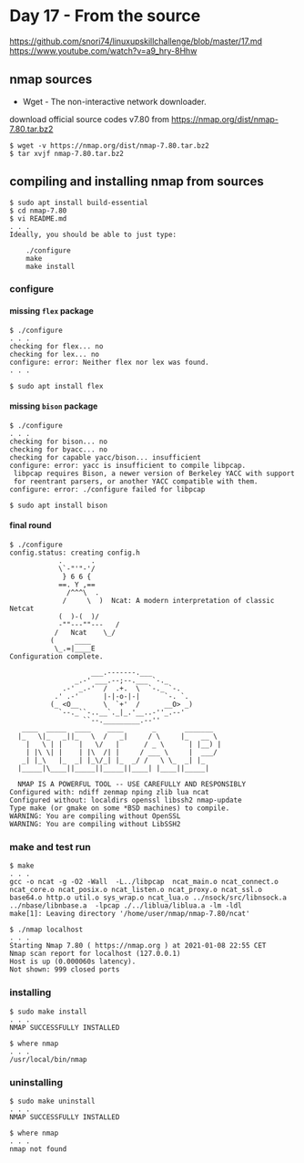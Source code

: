# Day 17 - From the source

https://github.com/snori74/linuxupskillchallenge/blob/master/17.md  
https://www.youtube.com/watch?v=a9_hry-8Hhw

## nmap sources

- Wget - The non-interactive network downloader.

download official source codes v7.80 from https://nmap.org/dist/nmap-7.80.tar.bz2

```shell
$ wget -v https://nmap.org/dist/nmap-7.80.tar.bz2
$ tar xvjf nmap-7.80.tar.bz2
```

## compiling and installing nmap from sources

```shell
$ sudo apt install build-essential
$ cd nmap-7.80
$ vi README.md
. . .
Ideally, you should be able to just type:

    ./configure
    make
    make install
```

### configure

#### missing `flex` package

```shell
$ ./configure
. . .
checking for flex... no
checking for lex... no
configure: error: Neither flex nor lex was found.
. . .

$ sudo apt install flex

```

#### missing `bison` package

```shell
$ ./configure
. . .
checking for bison... no
checking for byacc... no
checking for capable yacc/bison... insufficient
configure: error: yacc is insufficient to compile libpcap.
 libpcap requires Bison, a newer version of Berkeley YACC with support
 for reentrant parsers, or another YACC compatible with them.
configure: error: ./configure failed for libpcap

$ sudo apt install bison
```

#### final round

```shell
$ ./configure
config.status: creating config.h
            .       .
            \`-"'"-'/
             } 6 6 {
            ==. Y ,==
              /^^^\  .
             /     \  )  Ncat: A modern interpretation of classic Netcat
            (  )-(  )/
            -""---""---   /
           /   Ncat    \_/
          (     ____
           \_.=|____E
Configuration complete.

                    ___.-------.___
                _.-' ___.--;--.___ `-._
             .-' _.-'  /  .+.  \  `-._ `-.
           .' .-'      |-|-o-|-|      `-. `.
          (_ <O__      \  `+'  /      __O> _)
            `--._``-..__`._|_.'__..-''_.--'
                  ``--._________.--''
   ____  _____  ____    ____       _       _______
  |_   \|_   _||_   \  /   _|     / \     |_   __ \
    |   \ | |    |   \/   |      / _ \      | |__) |
    | |\ \| |    | |\  /| |     / ___ \     |  ___/
   _| |_\   |_  _| |_\/_| |_  _/ /   \ \_  _| |_
  |_____|\____||_____||_____||____| |____||_____|

  NMAP IS A POWERFUL TOOL -- USE CAREFULLY AND RESPONSIBLY
Configured with: ndiff zenmap nping zlib lua ncat
Configured without: localdirs openssl libssh2 nmap-update
Type make (or gmake on some *BSD machines) to compile.
WARNING: You are compiling without OpenSSL
WARNING: You are compiling without LibSSH2
```

### make and test run

```shell
$ make
. . .
gcc -o ncat -g -O2 -Wall  -L../libpcap  ncat_main.o ncat_connect.o ncat_core.o ncat_posix.o ncat_listen.o ncat_proxy.o ncat_ssl.o base64.o http.o util.o sys_wrap.o ncat_lua.o ../nsock/src/libnsock.a ../nbase/libnbase.a  -lpcap ./../liblua/liblua.a -lm -ldl
make[1]: Leaving directory '/home/user/nmap/nmap-7.80/ncat'
```

```shell
$ ./nmap localhost
. . .
Starting Nmap 7.80 ( https://nmap.org ) at 2021-01-08 22:55 CET
Nmap scan report for localhost (127.0.0.1)
Host is up (0.000060s latency).
Not shown: 999 closed ports

```

### installing

```shell
$ sudo make install
. . .
NMAP SUCCESSFULLY INSTALLED

$ where nmap
. . .
/usr/local/bin/nmap

```

### uninstalling

```shell
$ sudo make uninstall
. . .
NMAP SUCCESSFULLY INSTALLED

$ where nmap
. . .
nmap not found

```
